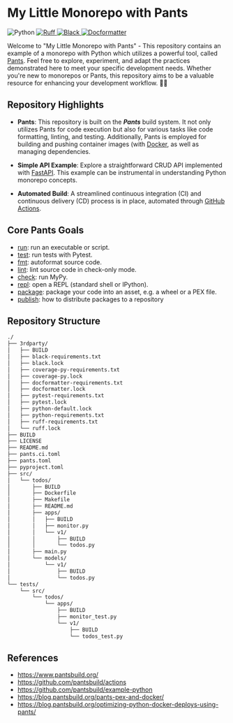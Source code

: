 # My Little Monorepo with Pants
<p>
    <img alt="Python" src="https://img.shields.io/badge/Python-3.10-3776AB.svg?style=flat&logo=python&logoColor=white" />
    <a href="https://github.com/astral-sh/ruff">
      <img alt="Ruff" src="https://img.shields.io/endpoint?url=https://raw.githubusercontent.com/astral-sh/ruff/main/assets/badge/v2.json" />
    </a>
    <a href="https://github.com/psf/black">
      <img alt="Black" src="https://img.shields.io/badge/code%20style-black-000000.svg" />
    </a>
    <a href="https://github.com/PyCQA/docformatter">
      <img alt="Docformatter" src="https://img.shields.io/badge/%20formatter-docformatter-fedcba.svg" />
    </a>
</p>

Welcome to "My Little Monorepo with Pants" -
This repository contains an example of a monorepo with Python which utilizes a powerful tool, called [Pants](https://www.pantsbuild.org/). Feel free to explore, experiment, and adapt the practices demonstrated here to meet your specific development needs. Whether you're new to monorepos or Pants, this repository aims to be a valuable resource for enhancing your development workflow. 🚀✨

## Repository Highlights
* **Pants**: This repository is built on the _**Pants**_ build system. It not only utilizes Pants for code execution but also for various tasks like code formatting, linting, and testing. Additionally, Pants is employed for building and pushing container images (with [Docker](https://docs.docker.com/), as well as managing dependencies.

* **Simple API Example**: Explore a straightforward CRUD API implemented with [FastAPI](https://github.com/tiangolo/fastapi). This example can be instrumental in understanding Python monorepo concepts.
* **Automated Build**: A streamlined continuous integration (CI) and continuous delivery (CD) process is in place, automated through [GitHub Actions](https://docs.github.com/en/actions).

## Core Pants Goals
* [run](https://www.pantsbuild.org/docs/python-run-goal): run an executable or script.
* [test](https://www.pantsbuild.org/docs/python-test-goal): run tests with Pytest.
* [fmt](https://www.pantsbuild.org/docs/python-fmt-goal): autoformat source code.
* [lint](https://www.pantsbuild.org/docs/python-lint-goal): lint source code in check-only mode.
* [check](https://www.pantsbuild.org/docs/python-check-goal): run MyPy.
* [repl](https://www.pantsbuild.org/docs/python-repl-goal): open a REPL (standard shell or IPython).
* [package](https://www.pantsbuild.org/docs/python-package-goal): package your code into an asset, e.g. a wheel or a PEX file.
* [publish](https://www.pantsbuild.org/docs/python-publish-goal): how to distribute packages to a repository


## Repository Structure
```bash
./
├── 3rdparty/
│   ├── BUILD
│   ├── black-requirements.txt
│   ├── black.lock
│   ├── coverage-py-requirements.txt
│   ├── coverage-py.lock
│   ├── docformatter-requirements.txt
│   ├── docformatter.lock
│   ├── pytest-requirements.txt
│   ├── pytest.lock
│   ├── python-default.lock
│   ├── python-requirements.txt
│   ├── ruff-requirements.txt
│   └── ruff.lock
├── BUILD
├── LICENSE
├── README.md
├── pants.ci.toml
├── pants.toml
├── pyproject.toml
├── src/
│   └── todos/
│       ├── BUILD
│       ├── Dockerfile
│       ├── Makefile
│       ├── README.md
│       ├── apps/
│       │   ├── BUILD
│       │   ├── monitor.py
│       │   └── v1/
│       │       ├── BUILD
│       │       └── todos.py
│       ├── main.py
│       └── models/
│           └── v1/
│               ├── BUILD
│               └── todos.py
└── tests/
    └── src/
        └── todos/
            └── apps/
                ├── BUILD
                ├── monitor_test.py
                └── v1/
                    ├── BUILD
                    └── todos_test.py
```

## References
* https://www.pantsbuild.org/
* https://github.com/pantsbuild/actions
* https://github.com/pantsbuild/example-python
* https://blog.pantsbuild.org/pants-pex-and-docker/
* https://blog.pantsbuild.org/optimizing-python-docker-deploys-using-pants/

